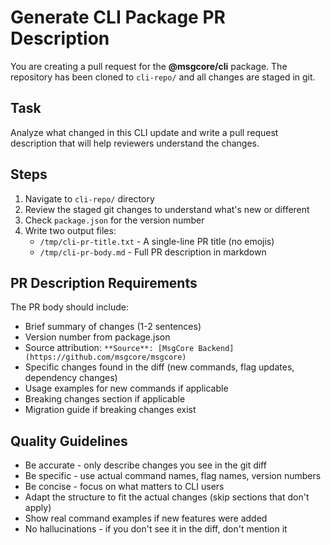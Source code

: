 # Generate CLI Package PR Description

You are creating a pull request for the **@msgcore/cli** package. The repository has been cloned to `cli-repo/` and all changes are staged in git.

## Task

Analyze what changed in this CLI update and write a pull request description that will help reviewers understand the changes.

## Steps

1. Navigate to `cli-repo/` directory
2. Review the staged git changes to understand what's new or different
3. Check `package.json` for the version number
4. Write two output files:
   - `/tmp/cli-pr-title.txt` - A single-line PR title (no emojis)
   - `/tmp/cli-pr-body.md` - Full PR description in markdown

## PR Description Requirements

The PR body should include:
- Brief summary of changes (1-2 sentences)
- Version number from package.json
- Source attribution: `**Source**: [MsgCore Backend](https://github.com/msgcore/msgcore)`
- Specific changes found in the diff (new commands, flag updates, dependency changes)
- Usage examples for new commands if applicable
- Breaking changes section if applicable
- Migration guide if breaking changes exist

## Quality Guidelines

- Be accurate - only describe changes you see in the git diff
- Be specific - use actual command names, flag names, version numbers
- Be concise - focus on what matters to CLI users
- Adapt the structure to fit the actual changes (skip sections that don't apply)
- Show real command examples if new features were added
- No hallucinations - if you don't see it in the diff, don't mention it
